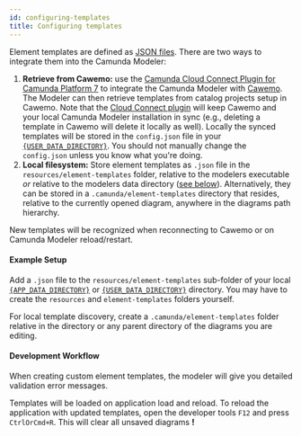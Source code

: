 ```yaml
---
id: configuring-templates
title: Configuring templates
---
```


Element templates are defined as [JSON files](../defining-templates). There are two ways to integrate them into the Camunda Modeler:

1. **Retrieve from Cawemo:** use the [Camunda Cloud Connect Plugin for Camunda Platform 7](https://docs.camunda.org/cawemo/latest/technical-guide/integrations/modeler/) to integrate the Camunda Modeler with [Cawemo](https://cawemo.com/). The Modeler can then retrieve templates from catalog projects setup in Cawemo. Note that the [Cloud Connect plugin](https://docs.camunda.org/cawemo/latest/technical-guide/integrations/modeler/) will keep Cawemo and your local Camunda Modeler installation in sync (e.g., deleting a template in Cawemo will delete it locally as well). Locally the synced templates will be stored in the `config.json` file in your [`{USER_DATA_DIRECTORY}`](../../search-paths#user-data-directory). You should not manually change the `config.json` unless you know what you're doing.
2. **Local filesystem:** Store element templates as `.json` file in the `resources/element-templates` folder, relative to the modelers executable _or_ relative to the modelers data directory ([see below](#example-setup)). Alternatively, they can be stored in a `.camunda/element-templates` directory that resides, relative to the currently opened diagram, anywhere in the diagrams path hierarchy.

New templates will be recognized when reconnecting to Cawemo or on Camunda Modeler reload/restart.

#### Example Setup

Add a `.json` file to the `resources/element-templates` sub-folder of your local [`{APP_DATA_DIRECTORY}`](../../search-paths#app-data-directory) or [`{USER_DATA_DIRECTORY}`](../../search-paths#user-data-directory) directory. You may have to create the `resources` and `element-templates` folders yourself.

For local template discovery, create a `.camunda/element-templates` folder relative in the directory
or any parent directory of the diagrams you are editing.

#### Development Workflow

When creating custom element templates, the modeler will give you detailed validation error messages.

Templates will be loaded on application load and reload. To reload the application with updated templates, open the developer tools `F12` and press `CtrlOrCmd+R`. This will clear all unsaved diagrams **!**
